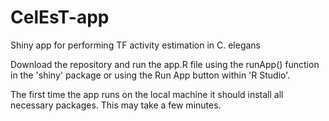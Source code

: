 # CelEsT-app
Shiny app for performing TF activity estimation in C. elegans

Download the repository and run the app.R file using the runApp() function in the 'shiny' package or using the Run App button within 'R Studio'.

The first time the app runs on the local machine it should install all necessary packages. This may take a few minutes.
